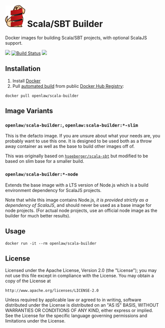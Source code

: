 <h1>
    <img src="docs/pizza-scala-128.png" width=64>
    Scala/SBT Builder
</h1>

Docker images for building Scala/SBT projects, with optional ScalaJS support.

[![](https://images.microbadger.com/badges/version/openlaw/scala-builder.svg)](https://hub.docker.com/r/openlaw/scala-builder)
[![Build Status](https://travis-ci.com/openlawteam/scala-builder.svg?branch=master)](https://travis-ci.com/openlawteam/scala-builder)
![](https://img.shields.io/badge/pizza%20dog-approved-brightgreen.svg)


## Installation

1. Install [Docker](https://www.docker.com)
2. Pull [automated build](https://hub.docker.com/r/openlaw/scala-builder/) from
public [Docker Hub Registry](https://registry.hub.docker.com):
```
docker pull openlaw/scala-builder
```

## Image Variants

### `openlaw/scala-builder:`, `openlaw:scala-builder:*-slim`

This is the defacto image. If you are unsure about what your needs are, you
probably want to use this one. It is designed to be used both as a throw away
container as well as the base to build other images off of.

This was originally based on [`hseeberger/scala-sbt`] but modified to be based
on slim base for a smaller build.

[`hseeberger/scala-sbt`]: https://github.com/hseeberger/scala-sbt

### `openlaw/scala-builder:*-node`

Extends the base image with a LTS version of Node.js which is a build
environment dependency for ScalaJS projects.

Note that while this image contains Node.js, *it is provided strictly as a
dependency of ScalaJS*, and should never be used as a base image for node
projects. (For actual node projects, use an official node image as the builder
for much better results).

## Usage ##

```
docker run -it --rm openlaw/scala-builder
```

## License ##

Licensed under the Apache License, Version 2.0 (the "License");
you may not use this file except in compliance with the License.
You may obtain a copy of the License at

    http://www.apache.org/licenses/LICENSE-2.0

Unless required by applicable law or agreed to in writing, software
distributed under the License is distributed on an "AS IS" BASIS,
WITHOUT WARRANTIES OR CONDITIONS OF ANY KIND, either express or implied.
See the License for the specific language governing permissions and
limitations under the License.

